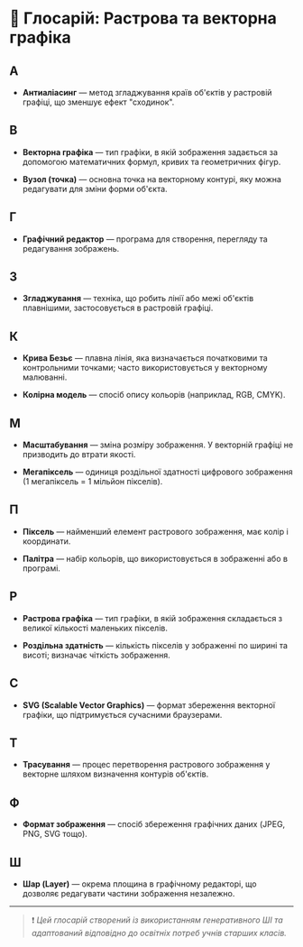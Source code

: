 # 📘 Глосарій: Растрова та векторна графіка

## А

- **Антиаліасинг** — метод згладжування країв об'єктів у растровій графіці, що зменшує ефект "сходинок".

## В

- **Векторна графіка** — тип графіки, в якій зображення задається за допомогою математичних формул, кривих та геометричних фігур.

- **Вузол (точка)** — основна точка на векторному контурі, яку можна редагувати для зміни форми об'єкта.

## Г

- **Графічний редактор** — програма для створення, перегляду та редагування зображень.

## З

- **Згладжування** — техніка, що робить лінії або межі об'єктів плавнішими, застосовується в растровій графіці.

## К

- **Крива Безьє** — плавна лінія, яка визначається початковими та контрольними точками; часто використовується у векторному малюванні.

- **Колірна модель** — спосіб опису кольорів (наприклад, RGB, CMYK).

## М

- **Масштабування** — зміна розміру зображення. У векторній графіці не призводить до втрати якості.

- **Мегапіксель** — одиниця роздільної здатності цифрового зображення (1 мегапіксель = 1 мільйон пікселів).

## П

- **Піксель** — найменший елемент растрового зображення, має колір і координати.

- **Палітра** — набір кольорів, що використовується в зображенні або в програмі.

## Р

- **Растрова графіка** — тип графіки, в якій зображення складається з великої кількості маленьких пікселів.

- **Роздільна здатність** — кількість пікселів у зображенні по ширині та висоті; визначає чіткість зображення.

## С

- **SVG (Scalable Vector Graphics)** — формат збереження векторної графіки, що підтримується сучасними браузерами.

## Т

- **Трасування** — процес перетворення растрового зображення у векторне шляхом визначення контурів об'єктів.

## Ф

- **Формат зображення** — спосіб збереження графічних даних (JPEG, PNG, SVG тощо).

## Ш

- **Шар (Layer)** — окрема площина в графічному редакторі, що дозволяє редагувати частини зображення незалежно.

---

> ❗ *Цей глосарій створений із використанням генеративного ШІ та адаптований відповідно до освітніх потреб учнів старших класів.*

